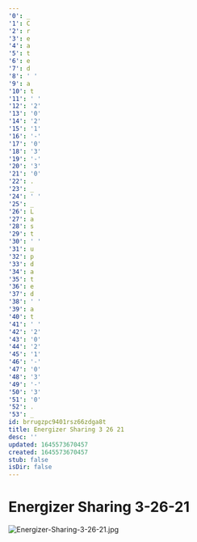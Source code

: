 ```yaml
---
'0': _
'1': C
'2': r
'3': e
'4': a
'5': t
'6': e
'7': d
'8': ' '
'9': a
'10': t
'11': ' '
'12': '2'
'13': '0'
'14': '2'
'15': '1'
'16': '-'
'17': '0'
'18': '3'
'19': '-'
'20': '3'
'21': '0'
'22': .
'23': _
'24': ' '
'25': _
'26': L
'27': a
'28': s
'29': t
'30': ' '
'31': u
'32': p
'33': d
'34': a
'35': t
'36': e
'37': d
'38': ' '
'39': a
'40': t
'41': ' '
'42': '2'
'43': '0'
'44': '2'
'45': '1'
'46': '-'
'47': '0'
'48': '3'
'49': '-'
'50': '3'
'51': '0'
'52': .
'53': _
id: brrugzpc9401rsz66zdga8t
title: Energizer Sharing 3 26 21
desc: ''
updated: 1645573670457
created: 1645573670457
stub: false
isDir: false
---
```


# Energizer Sharing 3-26-21


![Energizer-Sharing-3-26-21.jpg](/assets/energizer-sharing-3-26-21-szeyh79zdssr.jpg)


